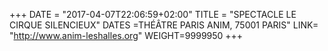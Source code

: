 +++
DATE = "2017-04-07T22:06:59+02:00"
TITLE = "SPECTACLE LE CIRQUE SILENCIEUX"
DATES =THÉÂTRE PARIS ANIM, 75001 PARIS"
LINK= "http://www.anim-leshalles.org"
WEIGHT=9999950
+++
